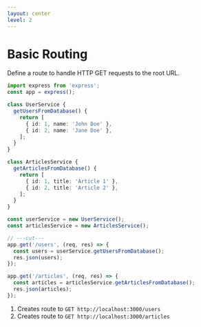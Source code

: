 ```yaml
---
layout: center
level: 2
---
```


# Basic Routing

Define a route to handle HTTP GET requests to the root URL.

```ts twoslash
import express from 'express';
const app = express();

class UserService {
  getUsersFromDatabase() {
    return [
      { id: 1, name: 'John Doe' },
      { id: 2, name: 'Jane Doe' },
    ];
  }
}

class ArticlesService {
  getArticlesFromDatabase() {
    return [
      { id: 1, title: 'Article 1' },
      { id: 2, title: 'Article 2' },
    ];
  }
}

const userService = new UserService();
const articlesService = new ArticlesService();

// ---cut---
app.get('/users', (req, res) => {
  const users = userService.getUsersFromDatabase();
  res.json(users);
});

app.get('/articles', (req, res) => {
  const articles = articlesService.getArticlesFromDatabase();
  res.json(articles);
});
```

1. Creates route to `GET http://localhost:3000/users`
2. Creates route to `GET http://localhost:3000/articles`
